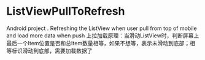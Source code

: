 # ListViewPullToRefresh
Android project . Refreshing the ListView when user pull from top of mobile and load more data when push
上拉加载原理：当滑动ListView时，判断屏幕上最后一个Item位置是否和总Item数量相等，如果不想等，表示未滑动到底部；相等标识滑动到底部，需要加载数据了
